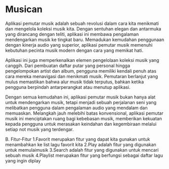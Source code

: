 # Musican

Aplikasi pemutar musik adalah sebuah revolusi dalam cara kita menikmati dan
mengelola koleksi musik kita. Dengan sentuhan elegan dan antarmuka yang
dirancang dengan teliti, aplikasi ini membawa pengalaman mendengarkan musik ke
tingkat baru. Memadukan kemudahan penggunaan dengan kinerja audio yang
superior, aplikasi pemutar musik memenuhi kebutuhan pecinta musik modern
dengan cara yang memikat hati.

Aplikasi ini juga memperkenalkan elemen pengelolaan koleksi musik yang canggih.
Dari pembuatan daftar putar yang personal hingga pengelompokan artist dan
album, pengguna memiliki kendali penuh atas cara mereka menavigasi dan
menikmati musik. Pemutaran berlanjut yang mulus memastikan bahwa alur musik
tidak terputus, bahkan ketika pengguna berpindah antarperangkat atau menutup
aplikasi.

Dengan semua kemudahan ini, aplikasi pemutar musik bukan hanya alat untuk
mendengarkan musik, tetapi menjadi sebuah perjalanan seni yang melibatkan
pengguna dalam pengalaman audio yang mendalam dan memuaskan. Melangkah
jauh melebihi batas konvensional, aplikasi pemutar musik ini menciptakan ruang
bagi kebebasan musik, memberikan kekuatan kepada pengguna untuk merasakan
keindahan dan kegembiraan melalui setiap not musik yang terdengar.

B. Fitur-Fitur
1.Favorit merupakan fitur yang dapat kita gunakan untuk menambahkan ke list lagu favorit kita
2.Play adalah fitur yang digunakan untuk memulaimusik
3.Search adalah fitur yang digunakan untuk mencari sebuah musik
4.Playlist merupakan fitur yang berfungsi sebagai daftar lagu yang ingin diplay
